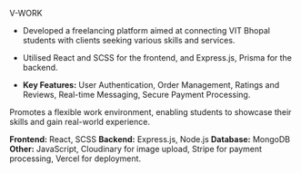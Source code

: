 V-WORK

* Developed a freelancing platform aimed at connecting VIT Bhopal students with clients seeking various skills and services.

* Utilised React and SCSS for the frontend, and Express.js, Prisma for the backend.

* **Key Features:** User Authentication, Order Management, Ratings and Reviews, Real-time Messaging, Secure Payment Processing.

Promotes a flexible work environment, enabling students to showcase their skills and gain real-world experience.

**Frontend:** React, SCSS 
**Backend:** Express.js, Node.js
**Database:** MongoDB 
**Other:** JavaScript, Cloudinary for image upload, Stripe for payment processing, Vercel for deployment.
